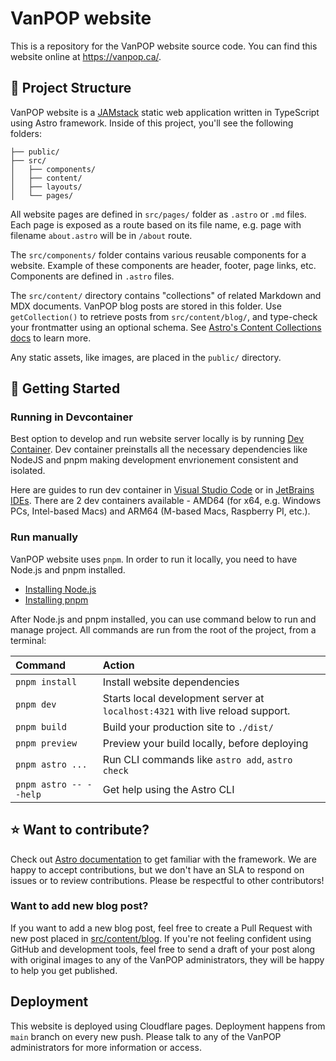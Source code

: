 # VanPOP website

This is a repository for the VanPOP website source code. You can find this website online at <https://vanpop.ca/>.

## 🚀 Project Structure

VanPOP website is a [JAMstack](https://jamstack.org/what-is-jamstack/) static web application written in TypeScript using Astro framework. Inside of this project, you'll see the following folders:

```text
├── public/
├── src/
│   ├── components/
│   ├── content/
│   ├── layouts/
│   └── pages/
```

All website pages are defined in `src/pages/` folder as `.astro` or `.md` files. Each page is exposed as a route based on its file name, e.g. page with filename `about.astro` will be in `/about` route.

The `src/components/` folder contains various reusable components for a website. Example of these components are header, footer, page links, etc. Components are defined in `.astro` files.

The `src/content/` directory contains "collections" of related Markdown and MDX documents. VanPOP blog posts are stored in this folder. Use `getCollection()` to retrieve posts from `src/content/blog/`, and type-check your frontmatter using an optional schema. See [Astro's Content Collections docs](https://docs.astro.build/en/guides/content-collections/) to learn more.

Any static assets, like images, are placed in the `public/` directory.

## 🧞 Getting Started

### Running in Devcontainer

Best option to develop and run website server locally is by running [Dev Container](https://containers.dev/). Dev container preinstalls all the necessary dependencies like NodeJS and pnpm making development envrionement consistent and isolated.

Here are guides to run dev container in [Visual Studio Code](https://code.visualstudio.com/docs/devcontainers/containers) or in [JetBrains IDEs](https://www.jetbrains.com/help/idea/connect-to-devcontainer.html). There are 2 dev containers available - AMD64 (for x64, e.g. Windows PCs, Intel-based Macs) and ARM64 (M-based Macs, Raspberry PI, etc.).

### Run manually

VanPOP website uses `pnpm`. In order to run it locally, you need to have Node.js and pnpm installed.

- [Installing Node.js](https://nodejs.org/en/download/current)
- [Installing pnpm](https://pnpm.io/installation)

After Node.js and pnpm installed, you can use command below to run and manage project. All commands are run from the root of the project, from a terminal:

| Command                | Action                                                                        |
| :--------------------- | :---------------------------------------------------------------------------- |
| `pnpm install`         | Install website dependencies                                                  |
| `pnpm dev`             | Starts local development server at `localhost:4321` with live reload support. |
| `pnpm build`           | Build your production site to `./dist/`                                       |
| `pnpm preview`         | Preview your build locally, before deploying                                  |
| `pnpm astro ...`       | Run CLI commands like `astro add`, `astro check`                              |
| `pnpm astro -- --help` | Get help using the Astro CLI                                                  |

## ⭐ Want to contribute?

Check out [Astro documentation](https://docs.astro.build) to get familiar with the framework. We are happy to accept contributions, but we don't have an SLA to respond on issues or to review contributions. Please be respectful to other contributors!

### Want to add new blog post?

If you want to add a new blog post, feel free to create a Pull Request with new post placed in [src/content/blog](https://github.com/VancouverPOP/website/tree/main/src/content/blog). If you're not feeling confident using GitHub and development tools, feel free to send a draft of your post along with original images to any of the VanPOP administrators, they will be happy to help you get published.

## Deployment

This website is deployed using Cloudflare pages. Deployment happens from `main` branch on every new push. Please talk to any of the VanPOP administrators for more information or access.
